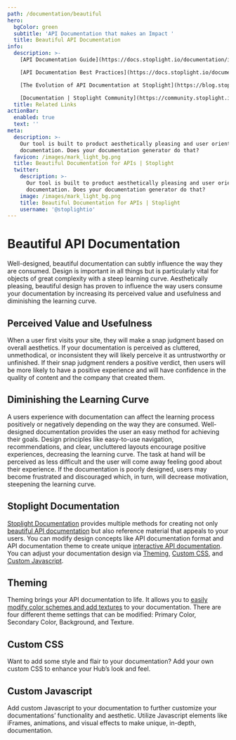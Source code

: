 ```yaml
---
path: /documentation/beautiful
hero:
  bgColor: green
  subtitle: 'API Documentation that makes an Impact '
  title: Beautiful API Documentation
info:
  description: >-
    [API Documentation Guide](https://docs.stoplight.io/documentation/introduction)<br />

    [API Documentation Best Practices](https://docs.stoplight.io/documentation/best-practices/hubs)<br />

    [The Evolution of API Documentation at Stoplight](https://blog.stoplight.io/api-documentation/home)<br />

    [Documentation | Stoplight Community](https://community.stoplight.io/c/api-best-practices/documentation)
  title: Related Links
actionBar:
  enabled: true
  text: ''
meta:
  description: >-
    Our tool is built to product aesthetically pleasing and user oriented
    documentation. Does your documentation generator do that?
  favicon: /images/mark_light_bg.png
  title: Beautiful Documentation for APIs | Stoplight
  twitter:
    description: >-
      Our tool is built to product aesthetically pleasing and user oriented
      documentation. Does your documentation generator do that?
    image: /images/mark_light_bg.png
    title: Beautiful Documentation for APIs | Stoplight
    username: '@stoplightio'
---
```


# Beautiful API Documentation

Well-designed, beautiful documentation can subtly influence the way they are consumed. Design is important in all things but is particularly vital for objects of great complexity with a steep learning curve. Aesthetically pleasing, beautiful design has proven to influence the way users consume your documentation by increasing its perceived value and usefulness and diminishing the learning curve.

## Perceived Value and Usefulness

When a user first visits your site, they will make a snap judgment based on overall aesthetics. If your documentation is perceived as cluttered, unmethodical, or inconsistent they will likely perceive it as untrustworthy or unfinished. If their snap judgment renders a positive verdict, then users will be more likely to have a positive experience and will have confidence in the quality of content and the company that created them.

## Diminishing the Learning Curve

A users experience with documentation can affect the learning process positively or negatively depending on the way they are consumed. Well-designed documentation provides the user an easy method for achieving their goals. Design principles like easy-to-use navigation, recommendations, and clear, uncluttered layouts encourage positive experiences, decreasing the learning curve. The task at hand will be perceived as less difficult and the user will come away feeling good about their experience. If the documentation is poorly designed, users may become frustrated and discouraged which, in turn, will decrease motivation, steepening the learning curve.

## Stoplight Documentation

[Stoplight Documentation](https://stoplight.io/documentation/#interactive-api-documentation) provides multiple methods for creating not only [beautiful API documentation](https://stoplight.io/documentation) but also reference material that appeals to your users. You can modify design concepts like API documentation format and API documentation theme to create unique [interactive API documentation](https://stoplight.io/documentation/#interactive-api-documentation). You can adjust your documentation design via [Theming](https://docs.stoplight.io/documentation/design/theming), [Custom CSS](https://docs.stoplight.io/documentation/design/custom-css), and [Custom Javascript](https://docs.stoplight.io/documentation/design/custom-js).

## Theming

Theming brings your API documentation to life. It allows you to [easily modify color schemes and add textures](https://stoplight.io/documentation/#fully-customizable) to your documentation. There are four different theme settings that can be modified: Primary Color, Secondary Color, Background, and Texture.

## Custom CSS

Want to add some style and flair to your documentation? Add your own custom CSS to enhance your Hub’s look and feel.

## Custom Javascript

Add custom Javascript to your documentation to further customize your documentations’ functionality and aesthetic. Utilize Javascript elements like iFrames, animations, and visual effects to make unique, in-depth, documentation.
